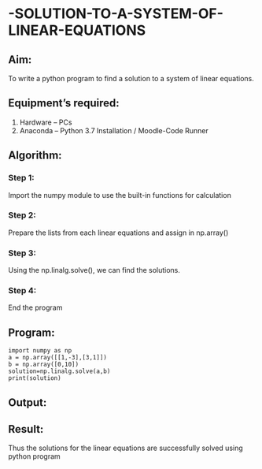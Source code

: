 # -SOLUTION-TO-A-SYSTEM-OF-LINEAR-EQUATIONS
## Aim:
To write a python program to find a solution to a system of linear equations.
## Equipment’s required:
1. 	Hardware – PCs
2. 	Anaconda – Python 3.7 Installation / Moodle-Code Runner
## Algorithm:
### Step 1: 
Import the numpy module to use the built-in functions for calculation
### Step 2: 
Prepare the lists from each linear equations and assign in np.array()
### Step 3: 
Using the np.linalg.solve(), we can find the solutions.
### Step 4: 
End the program
## Program:

```
import numpy as np
a = np.array([[1,-3],[3,1]])
b = np.array([0,10])
solution=np.linalg.solve(a,b)
print(solution)

```

## Output:
## Result: 
Thus the solutions for the linear equations are successfully solved using python program
